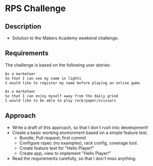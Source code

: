 # RPS Challenge

Description
-------

* Solution to the Makers Academy weekend challenge.

Requirements
----

The challenge is based on the following user stories:

```sh
As a marketeer
So that I can see my name in lights
I would like to register my name before playing an online game

As a marketeer
So that I can enjoy myself away from the daily grind
I would like to be able to play rock/paper/scissors
```
Approach
----

* Write a draft of this approach, so that I don't rush into development!
* Create a basic working environment based on a simple feature test.
  * Bundle; Pull request; first commit
  * Configure rspec (no examples), rack config, coverage tool.
  * Create feature test for "Hello Player!"
  * Create app, view to implement "Hello Player!"
* Read the requirements carefully, so that I don't miss anything.
  
